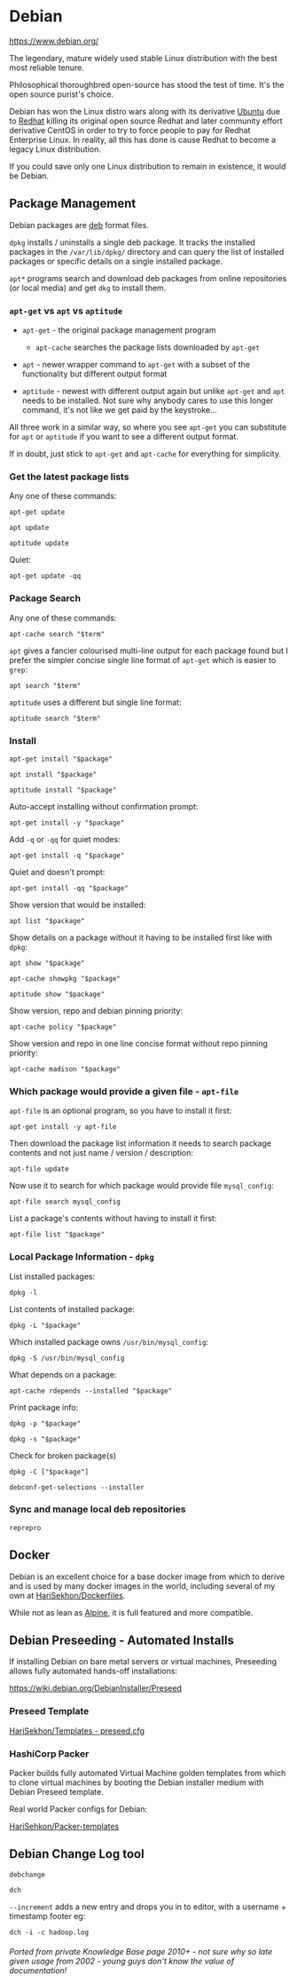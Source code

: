 # Debian

https://www.debian.org/

The legendary, mature widely used stable Linux distribution with the best most reliable tenure.

Philosophical thoroughbred open-source has stood the test of time. It's the open source purist's choice.

Debian has won the Linux distro wars along with its derivative [Ubuntu](ubuntu.md)
due to [Redhat](redhat.md) killing its original open source Redhat and later community effort derivative CentOS in order
to try to force people to pay for Redhat Enterprise Linux. In reality, all this has done is cause Redhat to become a
legacy Linux distribution.

If you could save only one Linux distribution to remain in existence, it would be Debian.

## Package Management

Debian packages are [deb](https://en.wikipedia.org/wiki/Deb_(file_format)) format files.

`dpkg` installs / uninstalls a single deb package.
It tracks the installed packages in the `/var/lib/dpkg/` directory and can query the list of installed packages
or specific details on a single installed package.

`apt*` programs search and download deb packages from online repositories (or local media) and get `dkg` to install them.

### `apt-get` vs `apt` vs `aptitude`

- `apt-get` - the original package management program
  - `apt-cache` searches the package lists downloaded by `apt-get`

- `apt` - newer wrapper command to `apt-get` with a subset of the functionality but different output format

- `aptitude` - newest with different output again but unlike `apt-get` and `apt` needs to be installed. Not sure why anybody cares to use this longer command, it's not like we get paid by the keystroke...

All three work in a similar way, so where you see `apt-get` you can substitute for `apt` or `aptitude` if you want to see a different output format.

If in doubt, just stick to `apt-get` and `apt-cache` for everything for simplicity.

### Get the latest package lists

Any one of these commands:

```shell
apt-get update
```

```shell
apt update
```

```shell
aptitude update
```

Quiet:

```shell
apt-get update -qq
```

### Package Search

Any one of these commands:

```shell
apt-cache search "$term"
```

`apt` gives a fancier colourised multi-line output for each package found but I prefer the simpler concise single line format of `apt-get` which is easier to `grep`:

```shell
apt search "$term"
```

`aptitude` uses a different but single line format:

```shell
aptitude search "$term"
```

### Install

```shell
apt-get install "$package"
```

```shell
apt install "$package"
```

```shell
aptitude install "$package"
```

Auto-accept installing without confirmation prompt:

```shell
apt-get install -y "$package"
```

Add `-q` or `-qq` for quiet modes:

```shell
apt-get install -q "$package"
```

Quiet and doesn't prompt:

```shell
apt-get install -qq "$package"
```

Show version that would be installed:

```shell
apt list "$package"
```

Show details on a package without it having to be installed first like with `dpkg`:

```shell
apt show "$package"
```

```shell
apt-cache showpkg "$package"
```

```shell
aptitude show "$package"
```

Show version, repo and debian pinning priority:

```shell
apt-cache policy "$package"
```

Show version and repo in one line concise format without repo pinning priority:

```shell
apt-cache madison "$package"
```

###  Which package would provide a given file - `apt-file`

`apt-file` is an optional program, so you have to install it first:

```shell
apt-get install -y apt-file
```

Then download the package list information it needs to search package contents and not just name / version / description:

```shell
apt-file update
```

Now use it to search for which package would provide file `mysql_config`:

```shell
apt-file search mysql_config
```

List a package's contents without having to install it first:

```shell
apt-file list "$package"
```

### Local Package Information - `dpkg`


List installed packages:

```shell
dpkg -l
```

List contents of installed package:

```shell
dpkg -L "$package"
```

Which installed package owns `/usr/bin/mysql_config`:

```shell
dpkg -S /usr/bin/mysql_config
```

What depends on a package:

```shell
apt-cache rdepends --installed "$package"
```

Print package info:

```shell
dpkg -p "$package"
```

```shell
dpkg -s "$package"
```

Check for broken package(s)

```shell
dpkg -C ["$package"]
```

```shell
debconf-get-selections --installer
```

### Sync and manage local deb repositories

```shell
reprepro
```

## Docker

Debian is an excellent choice for a base docker image from which to derive and is used by many docker images in the world,
including several of my own at [HariSekhon/Dockerfiles](https://github.com/HariSekhon/Dockerfiles).

While not as lean as [Alpine](alpine.md), it is full featured and more compatible.

## Debian Preseeding - Automated Installs

If installing Debian on bare metal servers or virtual machines, Preseeding
allows fully automated hands-off installations:

https://wiki.debian.org/DebianInstaller/Preseed

### Preseed Template

[HariSekhon/Templates - preseed.cfg](https://github.com/HariSekhon/Templates/blob/master/preseed.cfg)

### HashiCorp Packer

Packer builds fully automated Virtual Machine golden templates from which to clone virtual machines by booting
the Debian installer medium with Debian Preseed template.

Real world Packer configs for Debian:

[HariSehkon/Packer-templates](https://github.com/HariSekhon/Packer-templates)

## Debian Change Log tool

```shell
debchange
```

```shell
dch
```

`--increment` adds a new entry and drops you in to editor, with a username + timestamp footer eg:

```shell
dch -i -c hadoop.log
```

###### Ported from private Knowledge Base page 2010+ - not sure why so late given usage from 2002 - young guys don't know the value of documentation!
